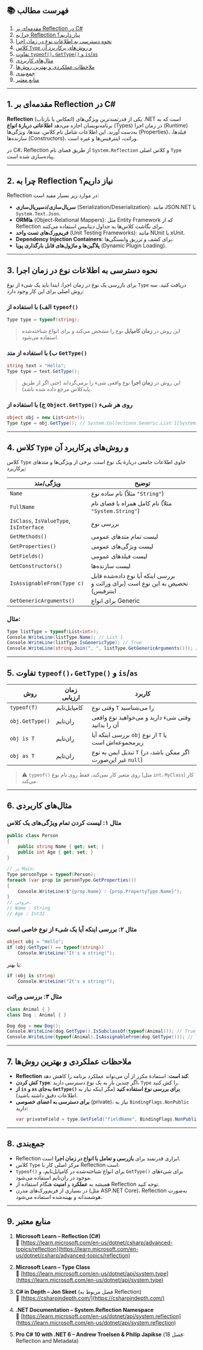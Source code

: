 ﻿

## 📚 فهرست مطالب

1. [مقدمه‌ای بر Reflection در C#](#1-مقدمهای-بر-reflection-در-c)
2. [چرا به Reflection نیاز داریم؟](#2-چرا-به-reflection-نیاز-داریم)
3. [نحوه دسترسی به اطلاعات نوع در زمان اجرا](#3-نحوه-دسترسی-به-اطلاعات-نوع-در-زمان-اجرا)
4. [کلاس `Type` و روش‌های پرکاربرد آن](#4-کلاس-type-و-روشهای-پرکاربرد-آن)
5. [تفاوت `typeof()`، `GetType()` و `is`/`as`](#5-تفاوت-typeof-gettype-و-isas)
6. [مثال‌های کاربردی](#6-مثالهای-کاربردی)
7. [ملاحظات عملکردی و بهترین روش‌ها](#7-ملاحظات-عملکردی-و-بهترین-روشها)
8. [جمع‌بندی](#8-جمعبندی)
9. [منابع معتبر](#9-منابع-معتبر)

---

## 1. مقدمه‌ای بر Reflection در C#

**Reflection** (انعکاس یا بازتاب) یکی از قدرتمندترین ویژگی‌های .NET است که به برنامه‌نویسان اجازه می‌دهد **اطلاعاتی دربارهٔ انواع** (Types) در زمان اجرا (Runtime) به‌دست آورند. این اطلاعات شامل نام کلاس، متدها، ویژگی‌ها (Properties)، فیلدها، سازنده‌ها (Constructors)، وراثت، اینترفیس‌ها و غیره است.

در C#، Reflection از طریق فضای نام `System.Reflection` و کلاس اصلی `Type` پیاده‌سازی شده است.

---

## 2. چرا به Reflection نیاز داریم؟

Reflection در موارد زیر بسیار مفید است:

- **سریال‌سازی/دسیریال‌سازی** (Serialization/Deserialization): مانند JSON.NET یا `System.Text.Json`.
- **ORMها** (Object-Relational Mappers): مثل Entity Framework که از Reflection برای نگاشت کلاس‌ها به جداول دیتابیس استفاده می‌کنند.
- **فریم‌ورک‌های تست واحد** (Unit Testing Frameworks): مانند NUnit یا xUnit.
- **Dependency Injection Containers**: برای کشف و تزریق وابستگی‌ها.
- **پلاگین‌ها و ماژول‌های قابل بارگذاری پویا** (Dynamic Plugin Loading).

---

## 3. نحوه دسترسی به اطلاعات نوع در زمان اجرا

برای بازرسی یک نوع در زمان اجرا، ابتدا باید یک شیء از نوع `Type` دریافت کنید. سه روش اصلی برای این کار وجود دارد:

### الف) با استفاده از `typeof()`
```csharp
Type type = typeof(string);
```
> این روش در **زمان کامپایل** نوع را مشخص می‌کند و برای انواع شناخته‌شده استفاده می‌شود.

### ب) با استفاده از متد `GetType()`
```csharp
string text = "Hello";
Type type = text.GetType();
```
> این روش در **زمان اجرا** نوع واقعی شیء را برمی‌گرداند (حتی اگر از طریق پایه‌کلاس مرجع داده شده باشد).

### ج) با استفاده از `Object.GetType()` روی هر شیء
```csharp
object obj = new List<int>();
Type type = obj.GetType(); // System.Collections.Generic.List`1[System.Int32]
```

---

## 4. کلاس `Type` و روش‌های پرکاربرد آن

کلاس `Type` حاوی اطلاعات جامعی دربارهٔ یک نوع است. برخی از ویژگی‌ها و متدهای پرکاربرد:

| ویژگی/متد | توضیح |
|-----------|--------|
| `Name` | نام ساده نوع (مثلاً `"String"`) |
| `FullName` | نام کامل همراه با فضای نام (مثلاً `"System.String"`) |
| `IsClass`, `IsValueType`, `IsInterface` | بررسی نوع |
| `GetMethods()` | لیست تمام متدهای عمومی |
| `GetProperties()` | لیست ویژگی‌های عمومی |
| `GetFields()` | لیست فیلدهای عمومی |
| `GetConstructors()` | لیست سازنده‌ها |
| `IsAssignableFrom(Type c)` | بررسی اینکه آیا نوع داده‌شده قابل تخصیص به این نوع است (برای وراثت و اینترفیس) |
| `GetGenericArguments()` | برای انواع Generic |

### مثال:
```csharp
Type listType = typeof(List<int>);
Console.WriteLine(listType.Name); // List`1
Console.WriteLine(listType.IsGenericType); // True
Console.WriteLine(string.Join(", ", listType.GetGenericArguments())); // System.Int32
```

---

## 5. تفاوت `typeof()`، `GetType()` و `is`/`as`

| روش | زمان ارزیابی | کاربرد |
|------|--------------|--------|
| `typeof(T)` | کامپایل‌تایم | وقتی نوع `T` را می‌شناسید |
| `obj.GetType()` | ران‌تایم | وقتی شیء دارید و می‌خواهید نوع واقعی آن را بدانید |
| `obj is T` | ران‌تایم | بررسی اینکه آیا `obj` از نوع `T` یا زیرمجموعه‌اش است |
| `obj as T` | ران‌تایم | تبدیل ایمن به نوع `T` (اگر ممکن باشد، در غیر این‌صورت `null`) |

> ⚠️ `typeof()` روی متغیر کار نمی‌کند، فقط روی نام نوع (مثل `int`، `MyClass`) کار می‌کند.

---

## 6. مثال‌های کاربردی

### مثال ۱: لیست کردن تمام ویژگی‌های یک کلاس
```csharp
public class Person
{
    public string Name { get; set; }
    public int Age { get; set; }
}

// در Main:
Type personType = typeof(Person);
foreach (var prop in personType.GetProperties())
{
    Console.WriteLine($"{prop.Name} : {prop.PropertyType.Name}");
}
// خروجی:
// Name : String
// Age : Int32
```

### مثال ۲: بررسی اینکه آیا یک شیء از نوع خاصی است
```csharp
object obj = "Hello";
if (obj.GetType() == typeof(string))
    Console.WriteLine("It's a string!");
```

یا بهتر:
```csharp
if (obj is string)
    Console.WriteLine("It's a string!");
```

### مثال ۳: بررسی وراثت
```csharp
class Animal { }
class Dog : Animal { }

Dog dog = new Dog();
Console.WriteLine(dog.GetType().IsSubclassOf(typeof(Animal))); // True
Console.WriteLine(typeof(Animal).IsAssignableFrom(dog.GetType())); // True
```

---

## 7. ملاحظات عملکردی و بهترین روش‌ها

- **Reflection کند است**: استفادهٔ مکرر از آن می‌تواند عملکرد برنامه را کاهش دهد.
- **کش کردن `Type`**: اگر چندین بار به یک نوع دسترسی دارید، `Type` را کش کنید.
- **از `is` و `as` به‌جای `GetType()` برای بررسی نوع استفاده کنید** (مگر اینکه نیاز به اطلاعات دقیق داشته باشید).
- **برای دسترسی به اعضای خصوصی** (private)، نیاز به `BindingFlags.NonPublic` دارید:
  ```csharp
  var privateField = type.GetField("fieldName", BindingFlags.NonPublic | BindingFlags.Instance);
  ```

---

## 8. جمع‌بندی

- Reflection ابزاری قدرتمند برای **بازرسی و تعامل با انواع در زمان اجرا** است.
- کلاس `Type` مرکز اصلی کار با Reflection است.
- `typeof()` برای انواع شناخته‌شده در کامپایل‌تایم، و `GetType()` برای شیء‌های موجود در ران‌تایم استفاده می‌شود.
- همیشه به **عملکرد** و **امنیت** هنگام استفاده از Reflection توجه کنید.
- در بسیاری از فریم‌ورک‌های مدرن (مثل ASP.NET Core)، Reflection به‌صورت هوشمندانه و بهینه‌شده استفاده می‌شود.

---

## 9. منابع معتبر

1. **Microsoft Learn – Reflection (C#)**  
   🔗 [https://learn.microsoft.com/en-us/dotnet/csharp/advanced-topics/reflection](https://learn.microsoft.com/en-us/dotnet/csharp/advanced-topics/reflection)

2. **Microsoft Learn – Type Class**  
   🔗 [https://learn.microsoft.com/en-us/dotnet/api/system.type](https://learn.microsoft.com/en-us/dotnet/api/system.type)

3. **C# in Depth – Jon Skeet** (فصل مربوط به Reflection)  
   🔗 [https://csharpindepth.com/](https://csharpindepth.com/)

4. **.NET Documentation – System.Reflection Namespace**  
   🔗 [https://learn.microsoft.com/en-us/dotnet/api/system.reflection](https://learn.microsoft.com/en-us/dotnet/api/system.reflection)

5. **Pro C# 10 with .NET 6 – Andrew Troelsen & Philip Japikse** (فصل 18: Reflection and Metadata)

